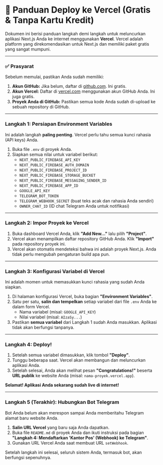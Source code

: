 # 🚀 Panduan Deploy ke Vercel (Gratis & Tanpa Kartu Kredit)

Dokumen ini berisi panduan langkah demi langkah untuk meluncurkan aplikasi Next.js Anda ke internet menggunakan **Vercel**. Vercel adalah platform yang direkomendasikan untuk Next.js dan memiliki paket gratis yang sangat mumpuni.

---

### ✅ Prasyarat

Sebelum memulai, pastikan Anda sudah memiliki:
1.  **Akun GitHub:** Jika belum, daftar di [github.com](https://github.com). Ini gratis.
2.  **Akun Vercel:** Daftar di [vercel.com](https://vercel.com) menggunakan akun GitHub Anda. Ini juga gratis.
3.  **Proyek Anda di GitHub:** Pastikan semua kode Anda sudah di-upload ke sebuah repository di GitHub.

---

### Langkah 1: Persiapan Environment Variables

Ini adalah langkah **paling penting**. Vercel perlu tahu semua kunci rahasia (API keys) Anda.

1.  Buka file `.env` di proyek Anda.
2.  Siapkan semua nilai untuk variabel berikut:
    -   `NEXT_PUBLIC_FIREBASE_API_KEY`
    -   `NEXT_PUBLIC_FIREBASE_AUTH_DOMAIN`
    -   `NEXT_PUBLIC_FIREBASE_PROJECT_ID`
    -   `NEXT_PUBLIC_FIREBASE_STORAGE_BUCKET`
    -   `NEXT_PUBLIC_FIREBASE_MESSAGING_SENDER_ID`
    -   `NEXT_PUBLIC_FIREBASE_APP_ID`
    -   `GOOGLE_API_KEY`
    -   `TELEGRAM_BOT_TOKEN`
    -   `TELEGRAM_WEBHOOK_SECRET` (buat teks acak dan rahasia Anda sendiri)
    -   `OWNER_CHAT_ID` (ID chat Telegram Anda untuk notifikasi)

---

### Langkah 2: Impor Proyek ke Vercel

1.  Buka dashboard Vercel Anda, klik **"Add New..."** lalu pilih **"Project"**.
2.  Vercel akan menampilkan daftar repository GitHub Anda. Klik **"Import"** pada repository proyek ini.
3.  Vercel akan otomatis mendeteksi bahwa ini adalah proyek Next.js. Anda tidak perlu mengubah pengaturan build apa pun.

---

### Langkah 3: Konfigurasi Variabel di Vercel

Ini adalah momen untuk memasukkan kunci rahasia yang sudah Anda siapkan.

1.  Di halaman konfigurasi Vercel, buka bagian **"Environment Variables"**.
2.  Satu per satu, **salin dan tempelkan** setiap variabel dari file `.env` Anda ke dalam form Vercel.
    -   Nama variabel (misal: `GOOGLE_API_KEY`)
    -   Nilai variabel (misal: `AIzaSy...`)
3.  Pastikan **semua variabel** dari Langkah 1 sudah Anda masukkan. Aplikasi tidak akan berfungsi tanpanya.

---

### Langkah 4: Deploy!

1.  Setelah semua variabel dimasukkan, klik tombol **"Deploy"**.
2.  Tunggu beberapa saat. Vercel akan membangun dan meluncurkan aplikasi Anda.
3.  Setelah selesai, Anda akan melihat pesan **"Congratulations!"** beserta **URL publik** ke website Anda (misal: `nama-proyek.vercel.app`).

**Selamat! Aplikasi Anda sekarang sudah live di internet!**

---

### Langkah 5 (Terakhir): Hubungkan Bot Telegram

Bot Anda belum akan merespon sampai Anda memberitahu Telegram alamat baru website Anda.

1.  **Salin URL Vercel** yang baru saja Anda dapatkan.
2.  Buka file `README.md` di proyek Anda dan ikuti instruksi pada bagian **"Langkah 4: Mendaftarkan 'Kantor Pos' (Webhook) ke Telegram"**.
3.  Gunakan URL Vercel Anda saat membuat URL `setWebhook`.

Setelah langkah ini selesai, seluruh sistem Anda, termasuk bot, akan berfungsi sepenuhnya.